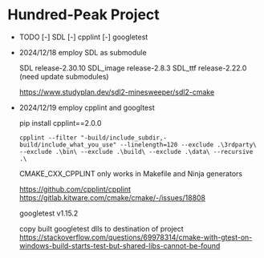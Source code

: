 # Hundred-Peak Project

- TODO
[-] SDL
[-] cpplint
[-] googletest

- 2024/12/18 employ SDL as submodule

    SDL release-2.30.10
    SDL_image release-2.8.3
    SDL_ttf release-2.22.0 (need update submodules)

    https://www.studyplan.dev/sdl2-minesweeper/sdl2-cmake

- 2024/12/19 employ cpplint and googltest

    pip install cpplint==2.0.0
    ```
    cpplint --filter "-build/include_subdir,-build/include_what_you_use" --linelength=120 --exclude .\3rdparty\ --exclude .\bin\ --exclude .\build\ --exclude .\data\ --recursive .\
    ```
    CMAKE_CXX_CPPLINT only works in Makefile and Ninja generators

    https://github.com/cpplint/cpplint
    https://gitlab.kitware.com/cmake/cmake/-/issues/18808

    googletest v1.15.2

    copy built googletest dlls to destination of project
    https://stackoverflow.com/questions/69978314/cmake-with-gtest-on-windows-build-starts-test-but-shared-libs-cannot-be-found